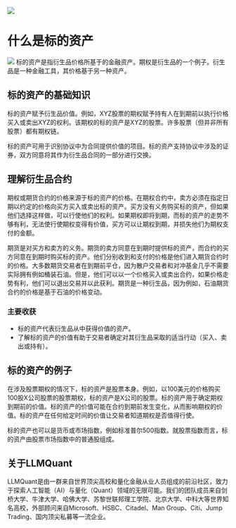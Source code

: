 ![](https://fastly.jsdelivr.net/gh/bucketio/img11@main/2024/10/21/1729466068183-23134fce-3131-4262-b18c-f378d71af4f6.gif)
# 什么是标的资产

![](https://fastly.jsdelivr.net/gh/bucketio/img9@main/2024/10/20/1729465031968-b3c8959e-1d37-4b8a-91b1-b0b0dfe25143.png)
标的资产是指衍生品价格所基于的金融资产。期权是衍生品的一个例子。衍生品是一种金融工具，其价格基于另一种资产。

## 标的资产的基础知识

标的资产赋予衍生品价值。例如，XYZ股票的期权赋予持有人在到期前以执行价格买入或卖出XYZ的权利。该期权的标的资产是XYZ的股票。许多股票（但并非所有股票）都有期权链。

标的资产可用于识别协议中为合同提供价值的项目。标的资产支持协议中涉及的证券，双方同意将其作为衍生品合同的一部分进行交换。

## 理解衍生品合约

期权或期货合约的价格来源于标的资产的价格。在期权合约中，卖方必须在指定日期以约定的价格向买方买入或卖出标的资产。买方没有义务购买标的资产，但如果他们选择这样做，可以行使他们的权利。如果期权即将到期，而标的资产的走势不够有利，无法使行使期权变得有价值，买方可以让期权到期，并损失他们为期权支付的金额。

期货是对买方和卖方的义务。期货的卖方同意在到期时提供标的资产，而合约的买方同意在到期时购买标的资产。他们分别收到和支付的价格是他们进入期货合约时的价格。大多数期货交易者在到期前平仓，因为散户交易者和对冲基金几乎不需要实际拥有例如桶装石油。但是，他们可以以一个价格买入或卖出合约，如果价格走势有利，他们可以退出交易并以此获利。期货是一种衍生品，因为例如，石油期货合约的价格是基于石油的价格变动。

### 主要收获

- 标的资产代表衍生品从中获得价值的资产。
- 了解标的资产的价值有助于交易者确定对其衍生品采取的适当行动（买入、卖出或持有）。

## 标的资产的例子

在涉及股票期权的情况下，标的资产是股票本身。例如，以100美元的价格购买100股X公司股票的股票期权，标的资产是X公司的股票。标的资产用于确定期权到期前的价值。标的资产的价值可能在合约到期前发生变化，从而影响期权的价值。标的资产在任何给定时间的价值让交易者知道期权是否值得行使。

标的资产也可以是货币或市场指数，例如标准普尔500指数。就股票指数而言，标的资产由股票市场指数中的普通股组成。

## 关于LLMQuant
LLMQuant是由一群来自世界顶尖高校和量化金融从业人员组成的前沿社区，致力于探索人工智能（AI）与量化（Quant）领域的无限可能。我们的团队成员来自剑桥大学、牛津大学、哈佛大学、苏黎世联邦理工学院、北京大学、中科大等世界知名高校，外部顾问来自Microsoft、HSBC、Citadel、Man Group、Citi、Jump Trading、国内顶尖私募等一流企业。